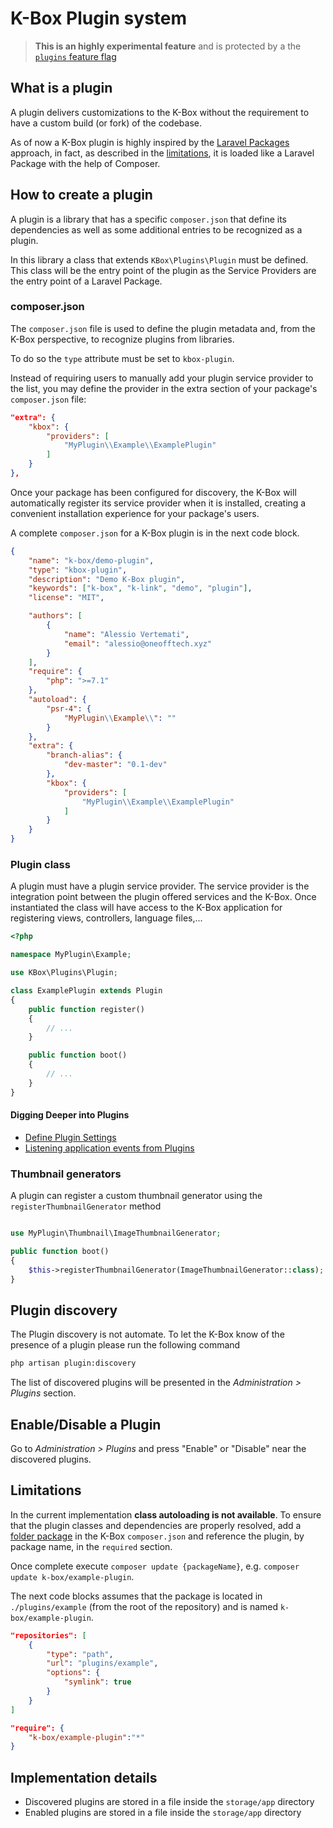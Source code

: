 # K-Box Plugin system

> **This is an highly experimental feature** and is protected by a the [`plugins` feature flag](../flags.md)


## What is a plugin

A plugin delivers customizations to the K-Box without the requirement to have a custom build (or fork) of the codebase.

As of now a K-Box plugin is highly inspired by the [Laravel Packages](https://laravel.com/docs/7.x/packages) approach, 
in fact, as described in the [limitations](#limitations), it is loaded like a Laravel Package with the help of Composer.

## How to create a plugin

A plugin is a library that has a specific `composer.json` that define its dependencies as well 
as some additional entries to be recognized as a plugin.

In this library a class that extends `KBox\Plugins\Plugin` must be defined. This class will be the 
entry point of the plugin as the Service Providers are the entry point of a Laravel Package.

### composer.json

The `composer.json` file is used to define the plugin metadata and, from the K-Box perspective, to 
recognize plugins from libraries.

To do so the `type` attribute must be set to `kbox-plugin`.

Instead of requiring users to manually add your plugin service provider to the list, you may define the 
provider in the extra section of your package's `composer.json` file:

```json
"extra": {
    "kbox": {
        "providers": [
            "MyPlugin\\Example\\ExamplePlugin"
        ]
    }
},
```

Once your package has been configured for discovery, the K-Box will automatically register its service provider when it is installed, creating a convenient installation experience for your package's users.

A complete `composer.json` for a K-Box plugin is in the next code block.

```json
{
    "name": "k-box/demo-plugin",
    "type": "kbox-plugin",
    "description": "Demo K-Box plugin",
    "keywords": ["k-box", "k-link", "demo", "plugin"],
    "license": "MIT",

    "authors": [
        {
            "name": "Alessio Vertemati",
            "email": "alessio@oneofftech.xyz"
        }
    ],
    "require": {
        "php": ">=7.1"
    },
    "autoload": {
        "psr-4": {
            "MyPlugin\\Example\\": ""
        }
    },
    "extra": {
        "branch-alias": {
            "dev-master": "0.1-dev"
        },
        "kbox": {
            "providers": [
                "MyPlugin\\Example\\ExamplePlugin"
            ]
        }
    }
}
```

### Plugin class

A plugin must have a plugin service provider. The service provider is the integration point between the 
plugin offered services and the K-Box. Once instantiated the class will have access to the 
K-Box application for registering views, controllers, language files,...

```php
<?php

namespace MyPlugin\Example;

use KBox\Plugins\Plugin;

class ExamplePlugin extends Plugin
{
    public function register()
    {
        // ...
    }

    public function boot()
    {
        // ...
    }
}
```

#### Digging Deeper into Plugins

- [Define Plugin Settings](./settings.md)
- [Listening application events from Plugins](./events.md)

### Thumbnail generators

A plugin can register a custom thumbnail generator using the `registerThumbnailGenerator` method

```php

use MyPlugin\Thumbnail\ImageThumbnailGenerator;

public function boot()
{
    $this->registerThumbnailGenerator(ImageThumbnailGenerator::class);
}
```

## Plugin discovery

The Plugin discovery is not automate. To let the K-Box know of the presence of a plugin please run the following command

```bash
php artisan plugin:discovery
```

The list of discovered plugins will be presented in the _Administration > Plugins_ section.

## Enable/Disable a Plugin

Go to  _Administration > Plugins_ and press "Enable" or "Disable" near the discovered plugins.

## Limitations

In the current implementation **class autoloading is not available**. To ensure that the plugin classes
and dependencies are properly resolved, add a [folder package](https://getcomposer.org/doc/05-repositories.md#path)
in the K-Box `composer.json` and reference the plugin, by package name, in the `required` section.

Once complete execute `composer update {packageName}`, e.g. `composer update k-box/example-plugin`.

The next code blocks assumes that the package is located in `./plugins/example` (from the root of the 
repository) and is named `k-box/example-plugin`.

```json
"repositories": [
    {
        "type": "path",
        "url": "plugins/example",
        "options": {
            "symlink": true
        }
    }
]
```

```json
"require": {
    "k-box/example-plugin":"*"
}
```



## Implementation details

- Discovered plugins are stored in a file inside the `storage/app` directory
- Enabled plugins are stored in a file inside the `storage/app` directory

